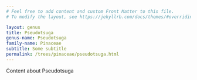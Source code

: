 ```yaml
---
# Feel free to add content and custom Front Matter to this file.
# To modify the layout, see https://jekyllrb.com/docs/themes/#overriding-theme-defaults

layout: genus
title: Pseudotsuga
genus-name: Pseudotsuga
family-name: Pinaceae
subtitle: Some subtitle
permalink: /trees/pinaceae/pseudotsuga.html
---
```


Content about Pseudotsuga